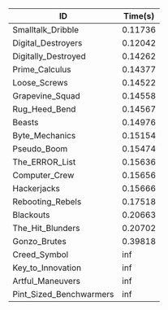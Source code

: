 |ID|Time(s)|
|-|-|
|Smalltalk_Dribble|0.11736|
|Digital_Destroyers|0.12042|
|Digitally_Destroyed|0.14262|
|Prime_Calculus|0.14377|
|Loose_Screws|0.14522|
|Grapevine_Squad|0.14558|
|Rug_Heed_Bend|0.14567|
|Beasts|0.14976|
|Byte_Mechanics|0.15154|
|Pseudo_Boom|0.15474|
|The_ERROR_List|0.15636|
|Computer_Crew|0.15656|
|Hackerjacks|0.15666|
|Rebooting_Rebels|0.17518|
|Blackouts|0.20663|
|The_Hit_Blunders|0.20702|
|Gonzo_Brutes|0.39818|
|Creed_Symbol|inf|
|Key_to_Innovation|inf|
|Artful_Maneuvers|inf|
|Pint_Sized_Benchwarmers|inf|
